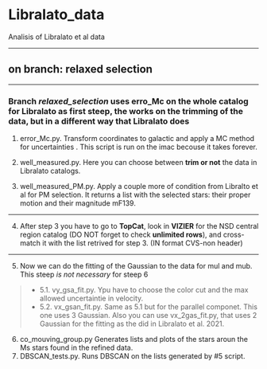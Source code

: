 # Libralato_data
Analisis of Libralato et al data
___
## on branch: relaxed selection
___
### Branch *relaxed_selection* uses erro_Mc on the whole catalog for Libralato as first steep, the works on the trimming of the data, but in a different way that Libralato does 
1. error_Mc.py. Transform coordinates to galactic and apply a MC method for uncertainties . This script is run on the imac becouse it takes forever. 

2. well_measured.py. Here you can choose between **trim or not** the data in Libralato catalogs. 
3. well_measured_PM.py. Apply a couple more of condition from Libralto et al for PM selection. It returns a list with the selected stars: their proper motion and their magnitude mF139.
___
4. After step 3 you have to go to **TopCat**, look in **VIZIER** for the NSD central region catalog (DO NOT forget to check **unlimited rows**), and cross-match it  with the list retrived for step 3. (IN format CVS-non header)
___
5. Now we can do the fitting of the Gaussian to the data for mul and mub. This steep *is not necessary* for steep 6
> - 5.1. vy_gsa_fit.py. Ypu have to choose the color cut and the max allowed uncertaintie in velocity.
> - 5.2. vx_gsan_fit.py. Same as 5.1 but for the parallel componet. This one uses 3 Gaussian. Also you can use vx_2gas_fit.py, that uses 2 Gaussian for the fitting as the did in Libralato et al. 2021.
6. co_mouving_group.py Generates lists and plots of the stars aroun the Ms stars found in the refined data. 
7. DBSCAN_tests.py. Runs DBSCAN on the lists generated by #5 script.
